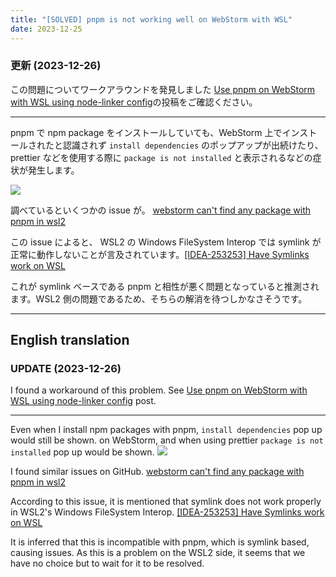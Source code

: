 ```yaml
---
title: "[SOLVED] pnpm is not working well on WebStorm with WSL"
date: 2023-12-25
---
```


### 更新 (2023-12-26)

この問題についてワークアラウンドを発見しました
[Use pnpm on WebStorm with WSL using node-linker config](2023-12-26-use-pnpm-on-webstorm-with-wsl-using-node-linker-config)の投稿をご確認ください。

---

pnpm で npm package をインストールしていても、WebStorm 上でインストールされたと認識されず `install dependencies` のポップアップが出続けたり、prettier などを使用する際に `package is not installed` と表示されるなどの症状が発生します。

![](https://static.blog.euxn.me/4bbhz4cm.png)

調べているといくつかの issue が。
[webstorm can't find any package with pnpm in wsl2](https://youtrack.jetbrains.com/issue/WEB-54790)

この issue によると、 WSL2 の Windows FileSystem Interop では symlink が正常に動作しないことが言及されています。[[IDEA-253253] Have Symlinks work on WSL](https://github.com/JetBrains/intellij-community/pull/2364)

これが symlink ベースである pnpm と相性が悪く問題となっていると推測されます。WSL2 側の問題であるため、そちらの解消を待つしかなさそうです。

---

## English translation

### UPDATE (2023-12-26)

I found a workaround of this problem.
See [Use pnpm on WebStorm with WSL using node-linker config](2023-12-26-use-pnpm-on-webstorm-with-wsl-using-node-linker-config) post.

---

Even when I install npm packages with pnpm, `install dependencies` pop up would still be shown. on WebStorm, and when using prettier `package is not installed` pop up would be shown.
![](https://static.blog.euxn.me/4bbhz4cm.png)

I found similar issues on GitHub.
[webstorm can't find any package with pnpm in wsl2](https://youtrack.jetbrains.com/issue/WEB-54790)

According to this issue, it is mentioned that symlink does not work properly in WSL2's Windows FileSystem Interop. [[IDEA-253253] Have Symlinks work on WSL](https://github.com/JetBrains/intellij-community/pull/2364)

It is inferred that this is incompatible with pnpm, which is symlink based, causing issues. As this is a problem on the WSL2 side, it seems that we have no choice but to wait for it to be resolved.
